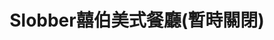 ---
title: "Slobber囍伯美式餐廳(暫時關閉)"
description: "Slobber囍伯美式餐廳(暫時關閉)"
layout: shop
keywords:
  - 美食競賽
  - 台灣美食
  - 美食精選
datePublished: "2025-06-30"
dateModified: "2025-07-03"
city: "宜蘭縣"
district: "宜蘭市"
address: "宜蘭縣宜蘭市舊城東路40號"
phone: "039361682"
geo: "24.757430960307346, 121.75652721377436"
google_map: "https://maps.app.goo.gl/dtbDKcZzkKSFfLGy7"
footinder: "https://footinder.com.tw/%E5%AE%9C%E8%98%AD%E7%B8%A3%E5%AE%9C%E8%98%AD%E5%B8%82/1044/"
official: "https://www.facebook.com/SlobberBurger"
award:
  - name: "500盤"
    year: "2024"
    entries:
      - dishes:
          - "chili burger"

---